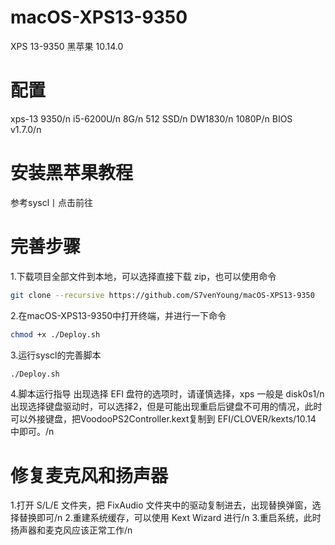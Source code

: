 # macOS-XPS13-9350
XPS 13-9350 黑苹果 10.14.0 

# 配置

xps-13 9350/n
i5-6200U/n
8G/n
512 SSD/n
DW1830/n
1080P/n
BIOS v1.7.0/n

# 安装黑苹果教程
参考syscl丨点击前往

# 完善步骤

1.下载项目全部文件到本地，可以选择直接下载 zip，也可以使用命令
```sh
git clone --recursive https://github.com/S7venYoung/macOS-XPS13-9350
```
2.在macOS-XPS13-9350中打开终端，并进行一下命令
```sh
chmod +x ./Deploy.sh
```
3.运行syscl的完善脚本
```sh
./Deploy.sh
```
4.脚本运行指导
出现选择 EFI 盘符的选项时，请谨慎选择，xps 一般是 disk0s1/n
出现选择键盘驱动时，可以选择2，但是可能出现重启后键盘不可用的情况，此时可以外接键盘，把VoodooPS2Controller.kext复制到 EFI/CLOVER/kexts/10.14 中即可。/n

# 修复麦克风和扬声器
1.打开 S/L/E 文件夹，把 FixAudio 文件夹中的驱动复制进去，出现替换弹窗，选择替换即可/n
2.重建系统缓存，可以使用 Kext Wizard 进行/n
3.重启系统，此时扬声器和麦克风应该正常工作/n



